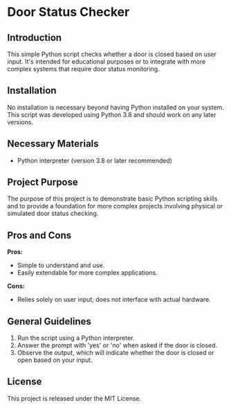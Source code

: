 # Door Status Checker

## Introduction
This simple Python script checks whether a door is closed based on user input. It's intended for educational purposes or to integrate with more complex systems that require door status monitoring.

## Installation
No installation is necessary beyond having Python installed on your system. This script was developed using Python 3.8 and should work on any later versions.

## Necessary Materials
- Python interpreter (version 3.8 or later recommended)

## Project Purpose
The purpose of this project is to demonstrate basic Python scripting skills and to provide a foundation for more complex projects involving physical or simulated door status checking.

## Pros and Cons
**Pros:**
- Simple to understand and use.
- Easily extendable for more complex applications.

**Cons:**
- Relies solely on user input; does not interface with actual hardware.

## General Guidelines
1. Run the script using a Python interpreter.
2. Answer the prompt with 'yes' or 'no' when asked if the door is closed.
3. Observe the output, which will indicate whether the door is closed or open based on your input.

## License
This project is released under the MIT License.
